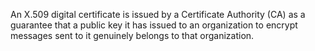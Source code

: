 An X.509 digital certificate is issued by a Certificate Authority (CA) as a guarantee that a public key it has issued to an organization to encrypt messages sent to it genuinely belongs to that organization.